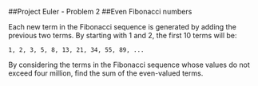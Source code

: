 ##Project Euler - Problem 2
##Even Fibonacci numbers

Each new term in the Fibonacci sequence is generated by adding the previous two terms. 
By starting with 1 and 2, the first 10 terms will be:

`1, 2, 3, 5, 8, 13, 21, 34, 55, 89, ...`

By considering the terms in the Fibonacci sequence whose values do not exceed four million, find 
the sum of the even-valued terms.
